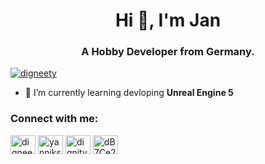 <h1 align="center">Hi 👋, I'm Jan</h1>
<h3 align="center">A Hobby Developer from Germany.</h3>

<p align="left"> <a href="https://twitter.com/digneety" target="blank"><img src="https://img.shields.io/twitter/follow/digneety?logo=twitter&style=for-the-badge" alt="digneety" /></a> </p>

- 🌱 I’m currently learning devloping **Unreal Engine 5**

<h3 align="left">Connect with me:</h3>
<p align="left">
<a href="https://twitter.com/digneety" target="blank"><img align="center" src="https://raw.githubusercontent.com/rahuldkjain/github-profile-readme-generator/master/src/images/icons/Social/twitter.svg" alt="digneety" height="30" width="40" /></a>
<a href="https://instagram.com/yanniks_klimaanlage" target="blank"><img align="center" src="https://raw.githubusercontent.com/rahuldkjain/github-profile-readme-generator/master/src/images/icons/Social/instagram.svg" alt="yanniks_klimaanlage" height="30" width="40" /></a>
<a href="https://www.youtube.com/c/dignity" target="blank"><img align="center" src="https://raw.githubusercontent.com/rahuldkjain/github-profile-readme-generator/master/src/images/icons/Social/youtube.svg" alt="dignity" height="30" width="40" /></a>
<a href="https://discord.gg/dB7Ce2mCgv" target="blank"><img align="center" src="https://raw.githubusercontent.com/rahuldkjain/github-profile-readme-generator/master/src/images/icons/Social/discord.svg" alt="dB7Ce2mCgv" height="30" width="40" /></a>
</p>
